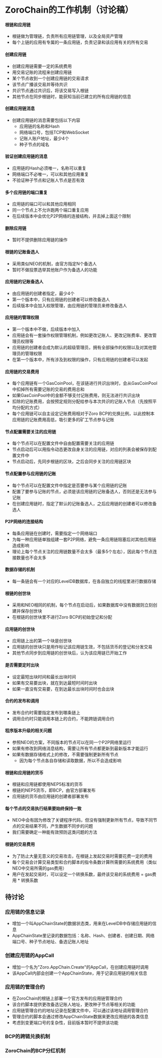 # ZoroChain的工作机制（讨论稿）
#### 根链和应用链
* 根链做为管理链，负责所有应用链管理，以及全局资产管理
* 每个上链的应用有专属的一条应用链，负责记录和该应用有关的所有交易

#### 创建应用链
* 创建应用链需要一定的系统费用
* 用交易记账的流程来创建应用链
* 某个节点收到一个创建应用链的交易请求
* 该节点广播该交易并等待共识
* 共识节点通过共识后，将该交易写入根链
* 其他节点在同步根链时，能获知当前已建立的所有应用链的信息

#### 创建应用链消息
* 创建应用链的消息需要包括以下内容
  * 应用链的名称和Hash
  * 网络端口号，包括TCP和WebSocket
  * 记账人账户地址，最少4个
  * 种子节点的域名

#### 验证创建应用链的消息
* 应用链的Hash必须唯一，名称可以重复
* 网络端口不必唯一，可以和其他应用重复
* 不验证种子节点和记账人节点是否有效

#### 多个应用链的端口重复
* 应用链的端口可以和其他应用相同
* 同一个节点上不允许跑两个端口重复应用
* 在后续版本中会优化P2P网络的连接结构，并去掉上面这个限制

#### 删除应用链
* 暂时不提供删除应用链的操作

#### 根链的记账备选人
* 采用类似NEO的机制，由官方指定N个备选人
* 暂时不做投票选举其他账户作为备选人的功能

#### 应用链的记账备选人
* 由应用链的创建者指定，最少4个
* 第一个版本中，只有应用链的创建者可以修改备选人
* 后续版本中会加入权限管理，由应用链的管理员来修改备选人

#### 应用链的管理权限
* 第一个版本中不做，后续版本中加入
* 应用链会有一套操作权限管理机制，例如更改记账人、更改记账费率、更改管理员权限等
* 应用链的创建者会成为默认的超级管理员，拥有全部操作的权限以及对其他管理员的管理权限
* 在第一个版本中，所有涉及到权限的操作，只有应用链的创建者可以发起

#### 应用链的交易费用
* 每个应用链有一个GasCoinPool，在该链进行共识出块时，会从GasCoinPool中扣掉所有需要记账的交易的费用总和
* 如果GasCoinPool中的金额不够支付记账费用，则无法进行共识出块
* 扣除的记账费用，会按预定规则分配给参与本次共识的记账人节点（先按照平均分配的方式）
* 每个应用链可以自主设定记账费用相对于Zoro BCP的兑换比例，以此控制本应用链的记账费用高低，吸引更多的矿工节点参与记账

#### 节点配置需要关注的应用链
* 每个节点可以在配置文件中自由配置需要关注的应用链
* 节点启动后可以用指令动态更改自身关注的应用链，对应的列表会被保存到配置文件中
* 节点启动后，先同步根链的区块，之后会同步关注的应用链区块

#### 节点配置参与应用链的记账
* 每个节点可以在配置文件中指定是否要参与某个应用链的记账
* 配置了要参与记账的节点，必须是该应用链的记账备选人，否则还是无法参与记账
* 在创建应用链时，指定了默认的记账备选人，之后应用链的创建者可以修改备选人

#### P2P网络的连接结构
* 每条应用链在创建时，需要指定一个网络端口
* 为每一种应用链单独组建一套P2P网络，避免一条应用链阻塞后对其他应用链造成影响
* 理论上每个节点关注的应用链数量不会太多（最多5个左右），因此每个节点连接数量也不会太多
 
#### 数据存储的机制
* 每一条链会有一个对应的LevelDB数据库，在各自独立的线程里进行数据存储

#### 根链的创世块
* 采用和NEO相同的机制，每个节点在启动后，如果数据库中没有数据则立刻创建并保存创世块
* 在根链的创世块里不进行Zoro BCP的初始登记和分配

#### 应用链的创世块
* 应用链上出的第一个块是创世块
* 应用链的创世块只是用作标记该应用链生效，不包括货币的登记和分发交易 
* 其他节点同步到应用链的创世块后，认为该应用链已开始工作

#### 是否需要定时出块
* 设定最短出块时间和最长出块时间
* 如果有交易要出块，就在到达最短时间时出块
* 如果一直没有交易要，在到达最长出块时间时也会出块

#### 合约的发布和调用
* 发布合约时需要指定发布到哪条链上
* 调用合约时只能调用本链上的合约，不能跨链调用合约

#### 程序版本升级的相关问题
* 参照NEO的方案，不同版本的节点可以在同一个P2P网络里运行
* 如果有修改到网络消息结构，需要让所有节点都更新到最新版本才能运行
* 如果有数据存储格式上的修改，不需要强制更新所有节点
  * 因为每个节点各自存储和读取数据，所以不会造成影响

#### 根链和应用链的货币
* 根链和应用链都使用NEP5标准的货币
* 根链的NEP5货币，即BCP，由官方部署发布
* 应用链的货币由应用链的创建者部署发布

#### 每个节点的交易执行结果要始终保持一致
* NEO中会有因为修改了关键程序代码，但没有强制更新所有节点，导致不同节点的交易结果不同，产生数据不同步的问题
* 我们需要确定一种能有效预防这类问题的方法

#### 根链的交易费用
* 为了防止大量无意义的交易攻击，在根链上发起交易时需要花费一定的费用
* 每个交易会计算交易类型和合约脚本的指令条数计算所需要的系统费用（类似NEO中交易所需的gas费用）
* 用户在发起交易时，可以设定一个转换系数，最终该交易的系统费用 = gas费用 * 转换系数

## 待讨论
### 应用链的信息记录
* 增加一个叫AppChainState的数据状态类，用来在LevelDB中存储应用链的信息
* AppChainState里记录的数据包括：名称、Hash、创建者、创建日期、网络端口号、种子节点地址、备选记账人地址

### 创建应用链的AppCall
* 增加一个名为"Zoro.AppChain.Create"的AppCall，在创建应用链时调用
* 该AppCall内部会创建一个AppChainState，用于记录应用链的相关信息

### 应用链的管理合约
* 在ZoroChain的根链上部署一个官方发布的应用链管理合约
* 该合约脚本提供更改备选记账人地址，更改种子节点等相关的功能
* 应用链管理合约的地址记录在配置文件中，可以通过该地址调用管理合约
* 管理合约的脚本会通过修改AppChainState数据来更改应用链的各类信息
* 考虑到变更端口号的复杂性，目前版本暂时不提供该功能

### BCP的跨链兑换机制

### ZoroChain的BCP分红机制
